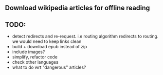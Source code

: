 ## Download wikipedia articles for offline reading

## TODO:

- detect redirects and re-request. i.e routing algorithm redirects to routing. we would need to keep links clean
- build + download epub instead of zip
- include images?
- simplify, refactor code
- check other languages
- what to do wrt "dangerous" articles?
